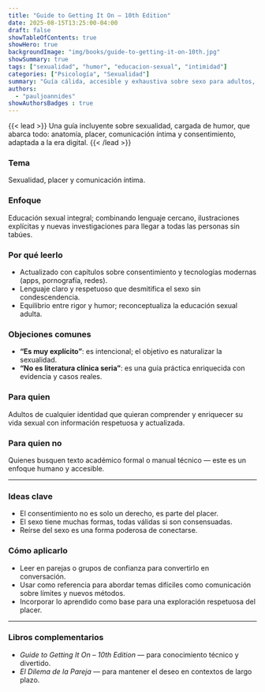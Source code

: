 ```yaml
---
title: "Guide to Getting It On – 10th Edition"
date: 2025-08-15T13:25:00-04:00
draft: false
showTableOfContents: true
showHero: true
backgroundImage: "img/books/guide-to-getting-it-on-10th.jpg"
showSummary: true
tags: ["sexualidad", "humor", "educacion-sexual", "intimidad"]
categories: ["Psicología", "Sexualidad"]
summary: "Guía cálida, accesible y exhaustiva sobre sexo para adultos, ampliada con contenido actualizado como consentimiento y tecnología moderna."
authors:
  - "pauljoannides"
showAuthorsBadges : true
---
```


{{< lead >}}
Una guía incluyente sobre sexualidad, cargada de humor, que abarca todo: anatomía, placer, comunicación íntima y consentimiento, adaptada a la era digital.
{{< /lead >}}

### Tema
Sexualidad, placer y comunicación íntima.

### Enfoque
Educación sexual integral; combinando lenguaje cercano, ilustraciones explícitas y nuevas investigaciones para llegar a todas las personas sin tabúes.

### Por qué leerlo
* Actualizado con capítulos sobre consentimiento y tecnologías modernas (apps, pornografía, redes).
* Lenguaje claro y respetuoso que desmitifica el sexo sin condescendencia.
* Equilibrio entre rigor y humor; reconceptualiza la educación sexual adulta.

### Objeciones comunes
- **“Es muy explícito”**: es intencional; el objetivo es naturalizar la sexualidad.
- **“No es literatura clínica seria”**: es una guía práctica enriquecida con evidencia y casos reales.

### Para quien
Adultos de cualquier identidad que quieran comprender y enriquecer su vida sexual con información respetuosa y actualizada.

### Para quien no
Quienes busquen texto académico formal o manual técnico — este es un enfoque humano y accesible.

---

### Ideas clave
- El consentimiento no es solo un derecho, es parte del placer.
- El sexo tiene muchas formas, todas válidas si son consensuadas.
- Reírse del sexo es una forma poderosa de conectarse.

### Cómo aplicarlo
- Leer en parejas o grupos de confianza para convertirlo en conversación.
- Usar como referencia para abordar temas difíciles como comunicación sobre límites y nuevos métodos.
- Incorporar lo aprendido como base para una exploración respetuosa del placer.

---

### Libros complementarios
- *Guide to Getting It On – 10th Edition* — para conocimiento técnico y divertido.
- *El Dilema de la Pareja* — para mantener el deseo en contextos de largo plazo.

